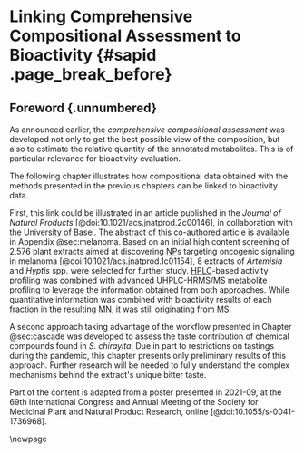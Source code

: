 # Linking Comprehensive Compositional Assessment to Bioactivity {#sapid .page_break_before}

## Foreword {.unnumbered}

As announced earlier, the *comprehensive compositional assessment* was developed not only to get the best possible view of the composition, but also to estimate the relative quantity of the annotated metabolites.
This is of particular relevance for bioactivity evaluation.

The following chapter illustrates how compositional data obtained with the methods presented in the previous chapters can be linked to bioactivity data.

First, this link could be illustrated in an article published in the *Journal of Natural Products* [@doi:10.1021/acs.jnatprod.2c00146], in collaboration with the University of Basel.
The abstract of this co-authored article is available in Appendix @sec:melanoma.
Based on an initial high content screening of 2,576 plant extracts aimed at discovering [NP](#np)s targeting oncogenic signaling in melanoma [@doi:10.1021/acs.jnatprod.1c01154], 8 extracts of *Artemisia* and *Hyptis* spp. were selected for further study.
[HPLC](#hplc)-based activity profiling was combined with advanced [UHPLC](#uhplc)-[HR](#hr)[MS/MS](#ms) metabolite profiling to leverage the information obtained from both approaches.
While quantitative information was combined with bioactivity results of each fraction in the resulting [MN](#mn), it was still originating from [MS](#ms).

A second approach taking advantage of the workflow presented in Chapter @sec:cascade was developed to assess the taste contribution of chemical compounds found in *S. chirayita*.
Due in part to restrictions on tastings during the pandemic, this chapter presents only preliminary results of this approach.
Further research will be needed to fully understand the complex mechanisms behind the extract's unique bitter taste.

Part of the content is adapted from a poster presented in 2021-09, at the 69th International Congress and Annual Meeting of the Society for Medicinal Plant and Natural Product Research, online [@doi:10.1055/s-0041-1736968].

\newpage
